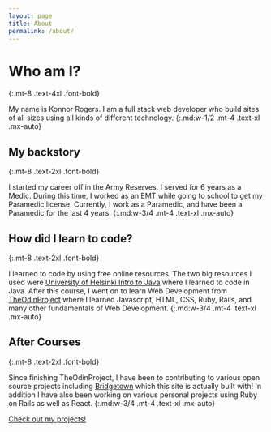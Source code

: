 ```yaml
---
layout: page
title: About
permalink: /about/
---
```


# Who am I?
{:.mt-8 .text-4xl .font-bold}

My name is Konnor Rogers. I am a full stack web developer who build
sites of all sizes using all kinds of different technology.
{:.md:w-1/2 .mt-4 .text-xl .mx-auto}

## My backstory
{:.mt-8 .text-2xl .font-bold}

I started my career off in the Army Reserves. I served for 6 years as a
Medic. During this time, I worked as an EMT while going to school to get
my Paramedic license. Currently, I work as a Paramedic, and have been a
Paramedic for the last 4 years.
{:.md:w-3/4 .mt-4 .text-xl .mx-auto}

## How did I learn to code?
{:.mt-8 .text-2xl .font-bold}

I learned to code by using free online resources. The two big resources
I used were
[University of Helsinki Intro to Java](https://moocfi.github.io/courses/2013/programming-part-1/)
where I learned to code in Java. After this course, I went on to learn
Web Development from [TheOdinProject](https://theodinproject.com) where
I learned Javascript, HTML, CSS, Ruby, Rails, and many other
fundamentals of Web Development.
{:.md:w-3/4 .mt-4 .text-xl .mx-auto}

## After Courses
{:.mt-8 .text-2xl .font-bold}

Since
finishing TheOdinProject, I have been to contributing to various open source projects
including [Bridgetown](https://bridgetownrb.com) which this site is
actually built with! In addition I have also been working on various
personal projects using Ruby on Rails as well as React.
{:.md:w-3/4 .mt-4 .text-xl .mx-auto}

[Check out my projects!](/projects)




